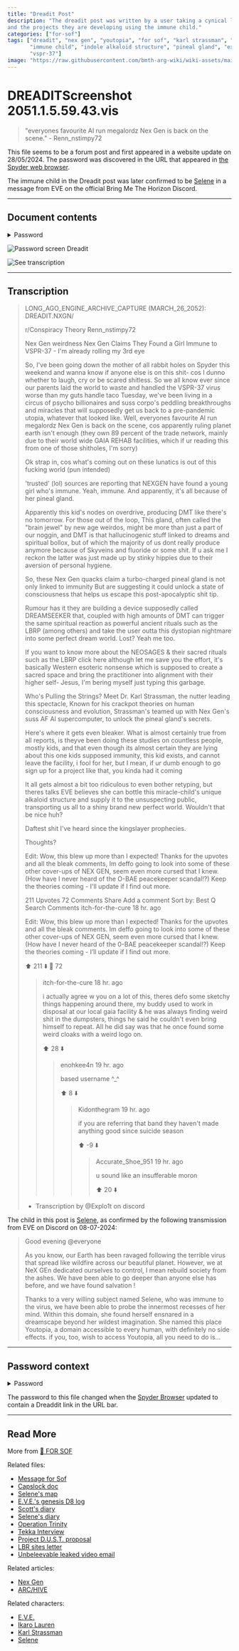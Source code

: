 ```yaml
---
title: "Dreadit Post"
description: "The dreadit post was written by a user taking a cynical look at Nex Gen 
and the projects they are developing using the immune child."
categories: ["for-sof"]
tags: ["dreadit", "nex gen", "youtopia", "for sof", "karl strassman", "pusse", 
       "immune child", "indole alkaloid structure", "pineal gland", "experiments", 
       "vspr-37"]
image: "https://raw.githubusercontent.com/bmth-arg-wiki/wiki-assets/main/files/dreadit/dreadit.png"
---
```

# DREADITScreenshot 2051.1.5.59.43.vis

> "everyones favourite AI run megalordz Nex Gen is back on the scene." - Renn_nstimpy72

This file seems to be a forum post and first appeared in a website update on 28/05/2024. 
The password was discovered in the URL that appeared in [the Spyder web browser](../webbrowser).

The immune child in the Dreadit post was later confirmed to be [Selene](../characters/selene) 
in a message from EVE on the official Bring Me The Horizon Discord.

***

## Document contents

<details class="password">
<summary>Password</summary> 

1d1b2c2a
</details>

![Password screen Dreadit](https://raw.githubusercontent.com/bmth-arg-wiki/wiki-assets/main/files/dreadit/dreadit_pass.png)

![See transcription](https://raw.githubusercontent.com/bmth-arg-wiki/wiki-assets/main/files/dreadit/dreadit.png)

***

## Transcription

> LONG_AGO_ENGINE_ARCHIVE_CAPTURE (MARCH_26_2052): DREADIT.NXGN/ 
>
> r/Conspiracy Theory
> Renn_nstimpy72 
>
> Nex Gen weirdness Nex Gen Claims They Found a Girl Immune to VSPR-37 - I'm already
> rolling my 3rd eye 
>
> So, I've been going down the mother of all rabbit holes on Spyder this weekend and
> wanna know if anyone else is on this shit- cos I dunno whether to laugh, cry or be
> scared shitless. So we all know ever since our parents laid the world to waste and
> handled the VSPR-37 virus worse than my guts handle taco Tuesday, we've been living
> in a circus of psycho billionaires and suss corpo's peddling breakthroughs and miracles
> that will supposedly get us back to a pre-pandemic utopia, whatever that looked like. Well,
> everyones favourite Al run megalordz Nex Gen is back on the scene, cos apparently ruling
> planet earth isn't enough (they own 89 percent of the trade network, mainly due to their
> world wide GAIA REHAB facilities, which if ur reading this from one of those shitholes,
> I'm sorry) 
>
> Ok strap in, cos what's coming out on these lunatics is out of this fucking
> world (pun intended) 
>
> 'trusted' (lol) sources are reporting that NEXGEN have found a
> young girl who's immune. Yeah, immune. And apparently, it's all because of her pineal
> gland. 
>
> Apparently this kid's nodes on overdrive, producing DMT like there's no tomorrow.
> For those out of the loop, This gland, often called the "brain jewel" by new age weirdos,
> might be more than just a part of our noggin, and DMT is that hallucinogenic stuff
> linked to dreams and spiritual bollox, but of which the majority of us dont really
> produce anymore because of Skyveins and fluoride or some shit. If u ask me I reckon
> the latter was just made up by stinky hippies due to their aversion of personal hygiene. 
>
> So, these Nex Gen quacks claim a turbo-charged pineal gland is not only linked to
> immunity
> But are suggesting it could unlock a state of consciousness that helps us
> escape this post-apocalyptic shit tip. 
>
> Rumour has it they are building a device supposedly called DREAMSEEKER that, coupled
> with high amounts of DMT can trigger the same spiritual reaction as powerful ancient
> rituals such as the LBRP (among others) and take the user outta this dystopian nightmare
> into some perfect dream world. Lost? Yeah me too.
>
> If you want to know more about the NEOSAGES & their sacred rituals such as the LBRP
> click here although let me save you the effort, it's basically Western esoteric
> nonsense which is supposed to create a sacred space and bring the practitioner
> into alignment with their higher self- Jesus, I'm bering myself just typing this garbage.
>
> Who's Pulling the Strings?
> Meet Dr. Karl Strassman, the nutter leading this spectacle, Known for his crackpot
> theories on human consciousness and evolution, Strassman's teamed up with Nex Gen's
> suss AF Al supercomputer, to unlock the pineal gland's secrets.
>
> Here's where it gets even bleaker. What is almost certainly true from all reports,
> is theyve been doing these studies on countless people, mostly kids, and that even
> though its almost certain they are lying about this one kids supposed immunity, this
> kid exists, and cannot leave the facility, i fool for her, but I mean, if ur dumb
> enough to go sign up for a project like that, you kinda had it coming
>
> It all gets almost a bit too ridiculous to even bother retyping, but theres talks
> EVE believes she can bottle this miracle-child's unique alkaloid structure and
> supply it to the unsuspecting public, transporting us all to a shiny brand new
> perfect world. Wouldn't that be nice huh?
>
> Daftest shit I've heard since the kingslayer prophecies.
>
> Thoughts?
>
> Edit: Wow, this blew up more than I expected! Thanks for the upvotes and all the bleak
> comments, Im deffo going to look into some of these other cover-ups of NEX GEN,
> seem even more cursed that I knew. (How have I never heard of the O-BAE peacekeeper
> scandal!?) Keep the theories coming - I'll update if I find out more.
>
> 211 Upvotes
> 72 Comments
> Share
> Add a comment
> Sort by: Best
> Q Search Comments
> itch-for-the-cure 18 hr. ago
> 
> Edit: Wow, this blew up more than I expected! Thanks for the upvotes and all the bleak comments. Im deffo going to look into some of these other cover-ups of NEX GEN, seem even more cursed that I knew. (How have I never heard of the 0-BAE peacekeeper scandal!?) Keep the theories coming - I’ll update if I find out more.
>
> ⬆️  211  ⬇️      💬  72
>
> > itch-for-the-cure 18 hr. ago
> >
> > i actually agree w you on a lot of this, theres defo some sketchy things happening around there, my buddy used to work in disposal at our local gaia facility & he was always finding weird shit in the dumpsters, things he said he couldn't even bring himself to repeat. All he did say was that he once found some weird cloaks with a weird logo on.
> >
> > ⬆️  28  ⬇️
> >
> > > enohkee4n 19 hr. ago
> > >
> > > based username ^_^
> > >
> > > ⬆️  8  ⬇️
> > >
> > > > Kidonthegram 19 hr. ago
> > > >
> > > > if you are referring that band they haven't made anything good since suicide season
> > > >
> > > > ⬆️  -9  ⬇️
> > > >
> > > > > Accurate_Shoe_951 19 hr. ago
> > > > >
> > > > > u sound like an insufferable moron
> > > > >
> > > > > ⬆️  20  ⬇️
> 
> - Transcription by @Explo1t on discord

The child in this post is [Selene](../characters/selene), as confirmed by the following 
transmission from EVE on Discord on 08-07-2024:

> Good evening @everyone
> 
> As you know, our Earth has been ravaged following the terrible virus that spread 
> like wildfire across our beautiful planet. However, we at NeX GEn dedicated ourselves 
> to control, I mean rebuild society from the ashes. We have been able to go deeper 
> than anyone else has before, and we have found salvation !
> 
> Thanks to a very willing subject named Selene, who was immune to the virus, we have 
> been able to probe the innermost recesses of her mind. Within this domain, she found 
> herself ensnared in a dreamscape beyond her wildest imagination. She named this 
> place Youtopia, a domain accessible to every human, with definitely no side effects. 
> if you, too, wish to access Youtopia, all you need to do is…

***

## Password context

<details class="password">
  <summary>Password</summary>

1d1b2c2a
</details>

The password to this file changed when the [Spyder Browser](../webbrowser) updated
to contain a Dreaddit link in the URL bar.

***

## Read More

More from [📁 FOR SOF](../for-sof)

Related files:

- [Message for Sof](msgforsof)
- [Capslock doc](capslock_doc)
- [Selene's map](selenes_map)
- [E.V.E.'s genesis D8 log](lauren_d8_log)
- [Scott's diary](scott_personal_journal)
- [Selene's diary](selene_personal_journal)
- [Operation Trinity](trinity_document)
- [Tekka Interview](tekka_interview)
- [Project D.U.S.T. proposal](project_dust)
- [LBR sites letter](lbr_sites)
- [Unbeleevable leaked video email](unbeleevable)

Related articles:

- [Nex Gen](../lore/nex-gen-corporation)
- [ARC/HIVE](../lore/archive)

Related characters:

- [E.V.E.](../characters/eve)
- [Ikaro Lauren](../characters/ren)
- [Karl Strassman](../characters/strassman)
- [Selene](../characters/selene)
